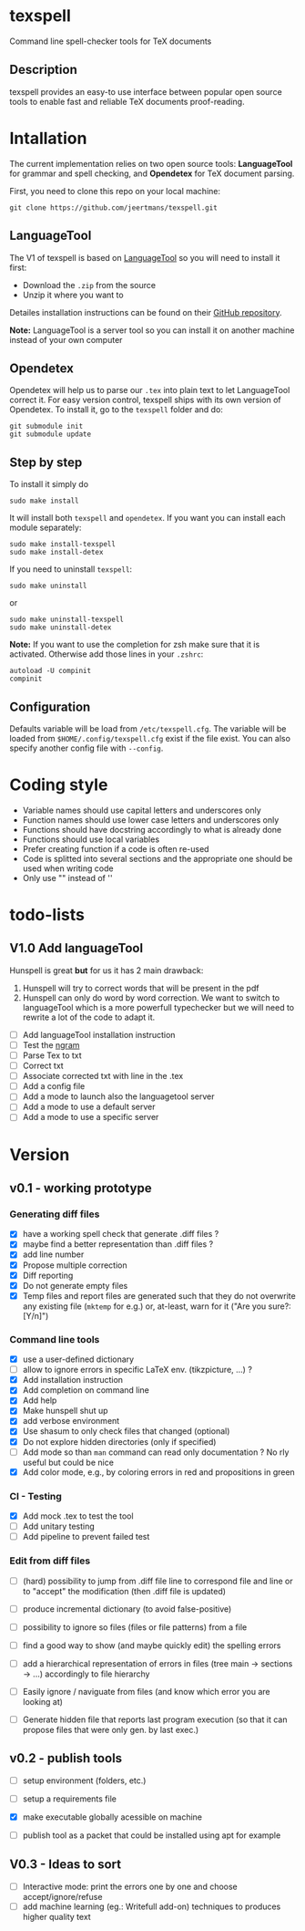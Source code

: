 # texspell
Command line spell-checker tools for TeX documents

## Description

texspell provides an easy-to use interface between popular open source tools to enable fast and reliable TeX documents proof-reading.

# Intallation

The current implementation relies on two open source tools: **LanguageTool** for grammar and spell checking, and **Opendetex** for TeX document parsing.

First, you need to clone this repo on your local machine:
```
git clone https://github.com/jeertmans/texspell.git
```

## LanguageTool
The V1 of texspell is based on [LanguageTool](https://dev.languagetool.org/http-server.html) so you will need to install it first:
- Download the `.zip` from the source
- Unzip it where you want to

Detailes installation instructions can be found on their [GitHub repository](https://github.com/languagetool-org/languagetool).

**Note:** LanguageTool is a server tool so you can install it on another machine instead of your own computer


## Opendetex
Opendetex will help us to parse our `.tex` into plain text to let LanguageTool correct it. 
For easy version control, texspell ships with its own version of Opendetex. To install it, go to the `texspell` folder and do:
```
git submodule init
git submodule update
```

## Step by step
To install it simply do
```
sudo make install
```

It will install both `texspell` and `opendetex`. If you want you can install each module separately:

```
sudo make install-texspell
sudo make install-detex
```

If you need to uninstall `texspell`:
```
sudo make uninstall
```
or
```
sudo make uninstall-texspell
sudo make uninstall-detex
```

**Note:**
If you want to use the completion for zsh make sure that it is activated. Otherwise add those lines in your `.zshrc`:
```
autoload -U compinit
compinit
```

## Configuration
Defaults variable will be load from `/etc/texspell.cfg`. The variable will be loaded from `$HOME/.config/texspell.cfg` exist if the file exist. You can also specify another config file with `--config`.



# Coding style

* Variable names should use capital letters and underscores only
* Function names should use lower case letters and underscores only
* Functions should have docstring accordingly to what is already done
* Functions should use local variables
* Prefer creating function if a code is often re-used
* Code is splitted into several sections and the appropriate one should be used when writing code
* Only use "" instead of ''

# todo-lists

## V1.0 Add languageTool
Hunspell is great **but** for us it has 2 main drawback:
1) Hunspell will try to correct words that will be present in the pdf
2) Hunspell can only do word by word correction.
We want to switch to languageTool which is a more powerfull typechecker but we will need to rewrite a lot of the code to adapt it.


* [ ] Add languageTool installation instruction
* [ ] Test the [ngram](https://dev.languagetool.org/finding-errors-using-n-gram-data)
* [ ] Parse Tex to txt
* [ ] Correct txt
* [ ] Associate corrected txt with line in the .tex
* [ ] Add a config file
* [ ] Add a mode to launch also the languagetool server
* [ ] Add a mode to use a default server
* [ ] Add a mode to use a specific server

# Version
## v0.1 - working prototype

### Generating diff files

* [x] have a working spell check that generate .diff files ?
* [x] maybe find a better representation than .diff files ?
* [x] add line number
* [x] Propose multiple correction
* [x] Diff reporting
* [x] Do not generate empty files
* [x] Temp files and report files are generated such that they do not overwrite any existing file (`mktemp` for e.g.) or, at-least, warn for it ("Are you sure?: [Y/n]")

### Command line tools

* [x] use a user-defined dictionary
* [ ] allow to ignore errors in specific LaTeX env. (tikzpicture, ...) ?
* [x] Add installation instruction
* [x] Add completion on command line
* [x] Add help
* [x] Make hunspell shut up
* [x] add verbose environment
* [x] Use shasum to only check files that changed (optional)
* [x] Do not explore hidden directories (only if specified)
* [ ] Add mode so than `man` command can read only documentation ? No rly useful but could be nice
* [x] Add color mode, e.g., by coloring errors in red and propositions in green

### CI - Testing

* [x] Add mock .tex to test the tool
* [ ] Add unitary testing
* [ ] Add pipeline to prevent failed test

### Edit from diff files

* [ ] (hard) possibility to jump from .diff file line to correspond file and line or to "accept" the modification (then .diff file is updated)
* [ ] produce incremental dictionary (to avoid false-positive)
* [ ] possibility to ignore so files (files or file patterns) from a file
* [ ] find a good way to show (and maybe quickly edit) the spelling errors
* [ ] add a hierarchical representation of errors in files (tree main -> sections -> ...) accordingly to file hierarchy
* [ ] Easily ignore / naviguate from files (and know which error you are looking at)
* [ ] Generate hidden file that reports last program execution (so that it can propose files that were only gen. by last exec.)


## v0.2 - publish tools

* [ ] setup environment (folders, etc.)
* [ ] setup a requirements file
* [x] make executable globally acessible on machine
* [ ] publish tool as a packet that could be installed using apt for example


## V0.3 - Ideas to sort
* [ ] Interactive mode: print the errors one by one and choose accept/ignore/refuse
* [ ] add machine learning (eg.: Writefull add-on) techniques to produces higher quality text
